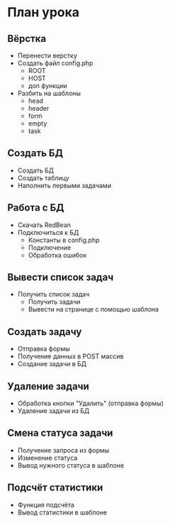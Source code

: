 # План урока

## Вёрстка
- Перенести верстку
- Создать файл config.php
	- ROOT
	- HOST
	- доп функции
- Разбить на шаблоны
	- head
	- header
	- form
	- empty
	- task

## Создать БД
- Создать БД
- Создать таблицу
- Наполнить первыми задачами

## Работа с БД
- Скачать RedBean
- Подключиться к БД
	- Константы в config.php
	- Подключение
	- Обработка ошибок

## Вывести список задач
- Получить список задач
	- Получить задачи
	- Вывести на странице с помощью шаблона

## Создать задачу
- Отправка формы
- Получение данных в POST массив
- Создание задачи в БД

## Удаление задачи
- Обработка кнопки "Удалить" (отправка формы)
- Удаление задачи из БД

## Смена статуса задачи
- Получение запроса из формы
- Изменение статуса
- Вывод нужного статуса в шаблоне

## Подсчёт статистики
- Функция подсчёта
- Вывод статистики в шаблоне
